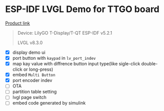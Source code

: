 # ESP-IDF LVGL Demo for TTGO board

[Product link](https://lilygo.cc/products/lilygo%C2%AE-ttgo-t-display-1-14-inch-lcd-esp32-control-board)

> Device: LilyGO T-Display/T-QT
> ESP-IDF v5.2.1
>
> LVGL v8.3.0

- [x]  display demo ui
- [x]  port button with `kaypad` in `lv_port_indev`
- [x]  map kay value with diffrence button input type(like sigle-click double-click or long-press)
- [x]  embed `Multi Button`
- [X]  port encoder indev
- [ ]  OTA
  - [ ]  partition table setting
- [ ]  lvgl page switch
- [ ]  embed code generated by simulink
